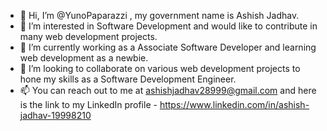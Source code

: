 - 👋 Hi, I’m @YunoPaparazzi , my government name is Ashish Jadhav.
- 👀 I’m interested in Software Development and would like to contribute in many web development projects.
- 🌱 I’m currently working as a Associate Software Developer and learning web development as a newbie.
- 💞️ I’m looking to collaborate on various web development projects to hone my skills as a Software Development Engineer.
- 📫 You can reach out to me at ashishjadhav28999@gmail.com and here is the link to my LinkedIn profile - https://www.linkedin.com/in/ashish-jadhav-19998210


<!---
YunoPaparazzi/YunoPaparazzi is a ✨ special ✨ repository because its `README.md` (this file) appears on your GitHub profile.
You can click the Preview link to take a look at your changes.
--->
